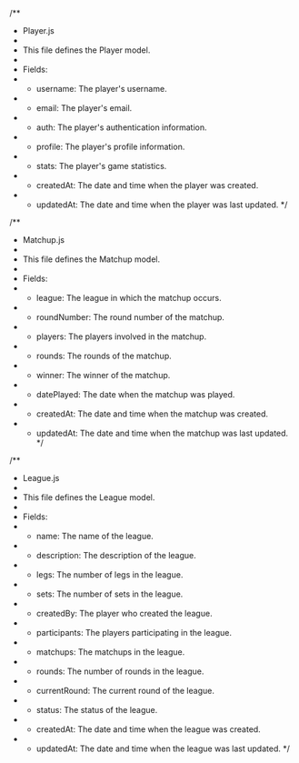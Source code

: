 /**
 * Player.js
 * 
 * This file defines the Player model.
 * 
 * Fields:
 * - username: The player's username.
 * - email: The player's email.
 * - auth: The player's authentication information.
 * - profile: The player's profile information.
 * - stats: The player's game statistics.
 * - createdAt: The date and time when the player was created.
 * - updatedAt: The date and time when the player was last updated.
 */

/**
 * Matchup.js
 * 
 * This file defines the Matchup model.
 * 
 * Fields:
 * - league: The league in which the matchup occurs.
 * - roundNumber: The round number of the matchup.
 * - players: The players involved in the matchup.
 * - rounds: The rounds of the matchup.
 * - winner: The winner of the matchup.
 * - datePlayed: The date when the matchup was played.
 * - createdAt: The date and time when the matchup was created.
 * - updatedAt: The date and time when the matchup was last updated.
 */

/**
 * League.js
 * 
 * This file defines the League model.
 * 
 * Fields:
 * - name: The name of the league.
 * - description: The description of the league.
 * - legs: The number of legs in the league.
 * - sets: The number of sets in the league.
 * - createdBy: The player who created the league.
 * - participants: The players participating in the league.
 * - matchups: The matchups in the league.
 * - rounds: The number of rounds in the league.
 * - currentRound: The current round of the league.
 * - status: The status of the league.
 * - createdAt: The date and time when the league was created.
 * - updatedAt: The date and time when the league was last updated.
 */